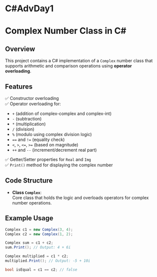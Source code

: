 # C#AdvDay1

# Complex Number Class in C#

## Overview

This project contains a C# implementation of a `Complex` number class that supports arithmetic and comparison operations using **operator overloading**.

## Features

✅ Constructor overloading  
✅ Operator overloading for:
- `+` (addition of complex-complex and complex-int)
- `-` (subtraction)
- `*` (multiplication)
- `/` (division)
- `%` (modulo using complex division logic)
- `==` and `!=` (equality check)
- `<`, `>`, `<=`, `>=` (based on magnitude)
- `++` and `--` (increment/decrement real part)

✅ Getter/Setter properties for `Real` and `Img`  
✅ `Print()` method for displaying the complex number

## Code Structure

- **Class `Complex`**:  
  Core class that holds the logic and overloads operators for complex number operations.

## Example Usage

```csharp
Complex c1 = new Complex(3, 4);
Complex c2 = new Complex(1, 2);

Complex sum = c1 + c2;
sum.Print(); // Output: 4 + 6i

Complex multiplied = c1 * c2;
multiplied.Print(); // Output: -5 + 10i

bool isEqual = c1 == c2; // false
